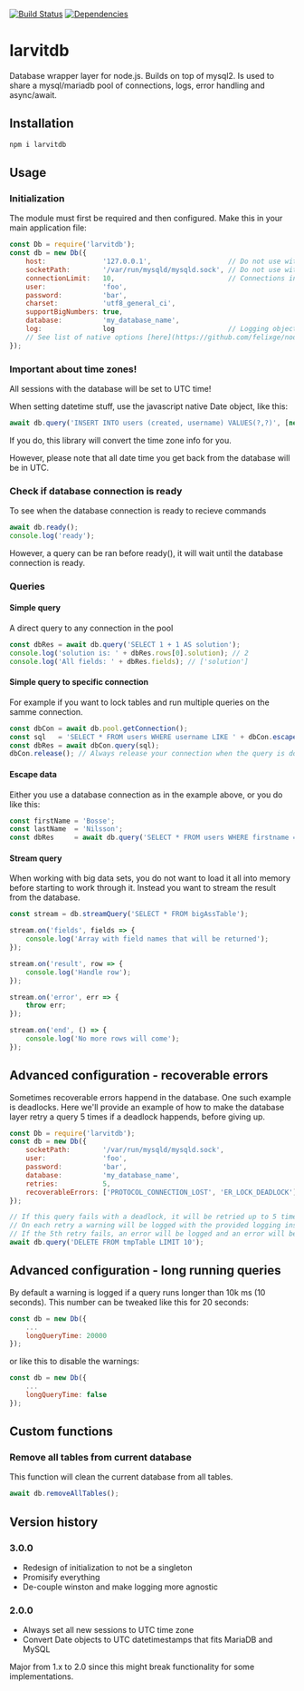 [![Build Status](https://travis-ci.org/larvit/larvitdb.svg?branch=master)](https://travis-ci.org/larvit/larvitdb) [![Dependencies](https://david-dm.org/larvit/larvitdb.svg)](https://david-dm.org/larvit/larvitdb.svg)

# larvitdb

Database wrapper layer for node.js. Builds on top of mysql2. Is used to share a mysql/mariadb pool of connections, logs, error handling and async/await.

## Installation

```bash
npm i larvitdb
```

## Usage

### Initialization

The module must first be required and then configured.
Make this in your main application file:

```javascript
const Db = require('larvitdb');
const db = new Db({
	host:              '127.0.0.1',                   // Do not use with socketPath
	socketPath:        '/var/run/mysqld/mysqld.sock', // Do not use with host
	connectionLimit:   10,                            // Connections in the pool
	user:              'foo',
	password:          'bar',
	charset:           'utf8_general_ci',
	supportBigNumbers: true,
	database:          'my_database_name',
	log:               log                            // Logging object. Will default to a simple console logger if not provided
	// See list of native options [here](https://github.com/felixge/node-mysql/#connection-options).
});
```

### Important about time zones!

All sessions with the database will be set to UTC time!

When setting datetime stuff, use the javascript native Date object, like this:

```javascript
await db.query('INSERT INTO users (created, username) VALUES(?,?)', [new Date(), 'foobar']);
```

If you do, this library will convert the time zone info for you.

However, please note that all date time you get back from the database will be in UTC.

### Check if database connection is ready

To see when the database connection is ready to recieve commands

```javascript
await db.ready();
console.log('ready');
```

However, a query can be ran before ready(), it will wait until the database connection is ready.

### Queries

#### Simple query

A direct query to any connection in the pool

```javascript
const dbRes = await db.query('SELECT 1 + 1 AS solution');
console.log('solution is: ' + dbRes.rows[0].solution); // 2
console.log('All fields: ' + dbRes.fields); // ['solution']
```

#### Simple query to specific connection

For example if you want to lock tables and run multiple queries on the samme connection.

```javascript
const dbCon = await db.pool.getConnection();
const sql   = 'SELECT * FROM users WHERE username LIKE ' + dbCon.escape(dataToBeEscaped);
const dbRes = await dbCon.query(sql);
dbCon.release(); // Always release your connection when the query is done
```

#### Escape data

Either you use a database connection as in the example above, or you do like this:

```javascript
const firstName = 'Bosse';
const lastName  = 'Nilsson';
const dbRes     = await db.query('SELECT * FROM users WHERE firstname = ? AND lastname = ?', [firstName, lastName]);
```

#### Stream query

When working with big data sets, you do not want to load it all into memory before starting to work through it. Instead you want to stream the result from the database.

```javascript
const stream = db.streamQuery('SELECT * FROM bigAssTable');

stream.on('fields', fields => {
	console.log('Array with field names that will be returned');
});

stream.on('result', row => {
	console.log('Handle row');
});

stream.on('error', err => {
	throw err;
});

stream.on('end', () => {
	console.log('No more rows will come');
});
```

## Advanced configuration - recoverable errors

Sometimes recoverable errors happend in the database. One such example is deadlocks. Here we'll provide an example of how to make the database layer retry a query 5 times if a deadlock happends, before giving up.

```javascript
const Db = require('larvitdb');
const db = new Db({
	socketPath:        '/var/run/mysqld/mysqld.sock',
	user:              'foo',
	password:          'bar',
	database:          'my_database_name',
	retries:           5,                                               // Defaults to 3 if omitted
	recoverableErrors: ['PROTOCOL_CONNECTION_LOST', 'ER_LOCK_DEADLOCK'] // What error codes to retry, these are the defaults
});

// If this query fails with a deadlock, it will be retried up to 5 times.
// On each retry a warning will be logged with the provided logging instance
// If the 5th retry fails, an error will be logged and an error will be thrown
await db.query('DELETE FROM tmpTable LIMIT 10');
```

## Advanced configuration - long running queries

By default a warning is logged if a query runs longer than 10k ms (10 seconds). This number can be tweaked like this for 20 seconds:

```javascript
const db = new Db({
	...
	longQueryTime: 20000
});
```

or like this to disable the warnings:

```javascript
const db = new Db({
	...
	longQueryTime: false
});
```

## Custom functions

### Remove all tables from current database

This function will clean the current database from all tables.

```javascript
await db.removeAllTables();
```

## Version history

### 3.0.0
* Redesign of initialization to not be a singleton
* Promisify everything
* De-couple winston and make logging more agnostic

### 2.0.0

* Always set all new sessions to UTC time zone
* Convert Date objects to UTC datetimestamps that fits MariaDB and MySQL

Major from 1.x to 2.0 since this might break functionality for some implementations.

